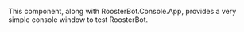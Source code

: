 ﻿This component, along with RoosterBot.Console.App, provides a very simple console window to test RoosterBot.